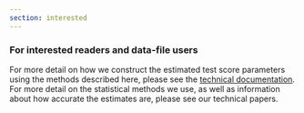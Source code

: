 ```yaml
---
section: interested
---
```

<h3>For interested readers and data-file users</h3>

For more detail on how we construct the estimated test score parameters using the methods described here, please see the <a href="/papers/SEDA_documentation_v30_DRAFT09212019.pdf" target="_blank">technical documentation</a>. For more detail on the statistical methods we use, as well as information about how accurate the estimates are, please see our <span class="highlight2">technical papers</span>. 

<br><br>
